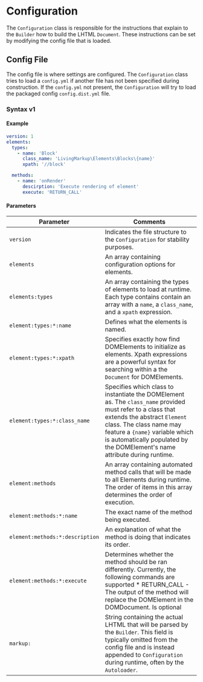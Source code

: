 # Configuration
The `Configuration` class is responsible for the instructions that explain to the `Builder` how to build the LHTML `Document`. These instructions can be set by modifying the config file that is loaded.

## Config File 
The config file is where settings are configured. The `Configuration` class tries to load a `config.yml` if another file has not been specified during construction. If the `config.yml` not present, the `Configuration` will try to load the packaged config `config.dist.yml` file.

### Syntax v1

#### Example 
```yaml
version: 1
elements:
  types:
    - name: 'Block'
      class_name: 'LivingMarkup\Elements\Blocks\{name}'
      xpath: '//block'

  methods:
    - name: 'onRender'
      descirption: 'Execute rendering of element'
      execute: 'RETURN_CALL'
```

#### Parameters

| Parameter | Comments |
|---    | ---
| `version` | Indicates the file structure to the `Configuration` for stability purposes.|
| `elements` | An array containing configuration options for elements. |
| `elements:types` | An array containing the types of elements to load at runtime. Each type contains contain an array with a `name`, a `class_name`, and a `xpath` expression. |
| `element:types:*:name`  | Defines what the elements is named. | 
| `element:types:*:xpath` | Specifies exactly how find DOMElements to initialize as elements. Xpath expressions are a powerful syntax for searching within a the `Document` for DOMElements. |
| `element:types:*:class_name` | Specifies which class to instantiate the DOMElement as. The `class_name` provided must refer to a class that extends the abstract `Element` class. The class name may feature a `{name}` variable which is automatically populated by the DOMElement's name attribute during runtime. |
| `element:methods` | An array containing automated method calls that will be made to all Elements during runtime. The order of items in this array determines the order of execution. |
| `element:methods:*:name` |  The exact name of the method being executed. |
| `element:methods:*:description` | An explanation of what the method is doing that indicates its order. |
| `element:methods:*:execute` | Determines whether the method should be ran differently. Currently, the following commands are supported * RETURN_CALL - The output of the method will replace the DOMElement in the DOMDocument. Is optional |
| `markup:` | String containing the actual LHTML that will be parsed by the `Builder`. This field is typically omitted from the config file and is instead appended to `Configuration` during runtime, often by the `Autoloader`.|